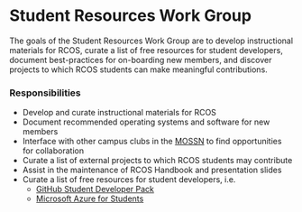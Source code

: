 # Student Resources Work Group
The goals of the Student Resources Work Group are to develop instructional materials for RCOS, curate a list of free resources for student developers, document best-practices for on-boarding new members, and discover projects to which RCOS students can make meaningful contributions.

### Responsibilities
- Develop and curate instructional materials for RCOS
- Document recommended operating systems and software for new members
- Interface with other campus clubs in the [MOSSN](https://opensource.mozilla.community/) to find opportunities for collaboration
- Curate a list of external projects to which RCOS students may contribute
- Assist in the maintenance of RCOS Handbook and presentation slides
- Curate a list of free resources for student developers, i.e.
  - [GitHub Student Developer Pack](https://education.github.com/pack)
  - [Microsoft Azure for Students](https://imagine.microsoft.com/en-us/Catalog/Product/99)
